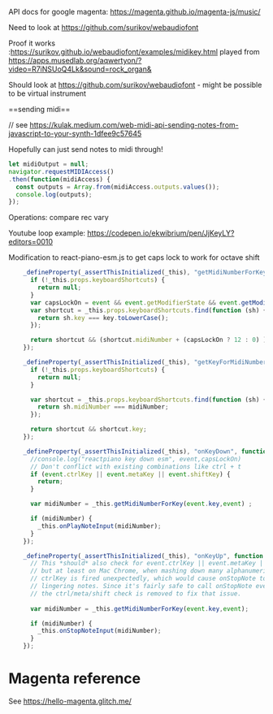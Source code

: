 API docs for google magenta: https://magenta.github.io/magenta-js/music/

Need to look at https://github.com/surikov/webaudiofont

Proof it works :https://surikov.github.io/webaudiofont/examples/midikey.html played from https://apps.musedlab.org/aqwertyon/?video=R7iNSUoQ4Lk&sound=rock_organ&

Should look at https://github.com/surikov/webaudiofont - might be possible to be virtual instrument 

==sending midi==

// see https://kulak.medium.com/web-midi-api-sending-notes-from-javascript-to-your-synth-1dfee9c57645

Hopefully can just send notes to midi through!

```js
let midiOutput = null;
navigator.requestMIDIAccess()
.then(function(midiAccess) {
  const outputs = Array.from(midiAccess.outputs.values());
  console.log(outputs);
});
```

Operations:
 compare
 rec
 vary

Youtube loop example: https://codepen.io/ekwibrium/pen/JjKeyLY?editors=0010

Modification to react-piano-esm.js to get caps lock to work
for octave shift
```js
    _defineProperty(_assertThisInitialized(_this), "getMidiNumberForKey", function (key,event) {
      if (!_this.props.keyboardShortcuts) {
        return null;
      }
      var capsLockOn = event && event.getModifierState && event.getModifierState("CapsLock")
      var shortcut = _this.props.keyboardShortcuts.find(function (sh) {
        return sh.key === key.toLowerCase();
      });

      return shortcut && (shortcut.midiNumber + (capsLockOn ? 12 : 0) );
    });

    _defineProperty(_assertThisInitialized(_this), "getKeyForMidiNumber", function (midiNumber) {
      if (!_this.props.keyboardShortcuts) {
        return null;
      }

      var shortcut = _this.props.keyboardShortcuts.find(function (sh) {
        return sh.midiNumber === midiNumber;
      });

      return shortcut && shortcut.key;
    });

    _defineProperty(_assertThisInitialized(_this), "onKeyDown", function (event) {
      //console.log("reactpiano key down esm", event,capsLockOn)
      // Don't conflict with existing combinations like ctrl + t
      if (event.ctrlKey || event.metaKey || event.shiftKey) {
        return;
      }

      var midiNumber = _this.getMidiNumberForKey(event.key,event) ;

      if (midiNumber) {
        _this.onPlayNoteInput(midiNumber);
      }
    });

    _defineProperty(_assertThisInitialized(_this), "onKeyUp", function (event) {
      // This *should* also check for event.ctrlKey || event.metaKey || event.ShiftKey like onKeyDown does,
      // but at least on Mac Chrome, when mashing down many alphanumeric keystrokes at once,
      // ctrlKey is fired unexpectedly, which would cause onStopNote to NOT be fired, which causes problematic
      // lingering notes. Since it's fairly safe to call onStopNote even when not necessary,
      // the ctrl/meta/shift check is removed to fix that issue.
      
      var midiNumber = _this.getMidiNumberForKey(event.key,event);

      if (midiNumber) {
        _this.onStopNoteInput(midiNumber);
      }
    });
```

# Magenta reference

See https://hello-magenta.glitch.me/